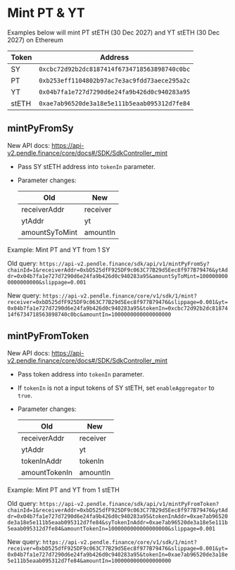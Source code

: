 # Mint PT & YT
Examples below will mint PT stETH (30 Dec 2027) and YT stETH (30 Dec 2027) on Ethereum

| Token | Address |
|--------|---------|
|SY|`0xcbc72d92b2dc8187414f6734718563898740c0bc`|
|PT|`0xb253eff1104802b97ac7e3ac9fdd73aece295a2c`|
|YT|`0x04b7fa1e727d7290d6e24fa9b426d0c940283a95`|
|stETH|`0xae7ab96520de3a18e5e111b5eaab095312d7fe84`|


## mintPyFromSy
New API docs: https://api-v2.pendle.finance/core/docs#/SDK/SdkController_mint

- Pass SY stETH address into `tokenIn` parameter.
- Parameter changes:

    | Old | New |
    |-----|-----|
    |receiverAddr|receiver|
    |ytAddr|yt|
    |amountSyToMint|amountIn|

Example: Mint PT and YT from 1 SY

Old query: `https://api-v2.pendle.finance/sdk/api/v1/mintPyFromSy?chainId=1&receiverAddr=0xbD525dfF925DF9c063C77B29d5Eec8f977B79476&ytAddr=0x04b7fa1e727d7290d6e24fa9b426d0c940283a95&amountSyToMint=1000000000000000000&slippage=0.001`

New query: `https://api-v2.pendle.finance/core/v1/sdk/1/mint?receiver=0xbD525dfF925DF9c063C77B29d5Eec8f977B79476&slippage=0.001&yt=0x04b7fa1e727d7290d6e24fa9b426d0c940283a95&tokenIn=0xcbc72d92b2dc8187414f6734718563898740c0bc&amountIn=1000000000000000000`

## mintPyFromToken
New API docs: https://api-v2.pendle.finance/core/docs#/SDK/SdkController_mint

- Pass token address into `tokenIn` parameter.
- If `tokenIn` is not a input tokens of SY stETH, set `enableAggregator` to `true`.
- Parameter changes:

    | Old | New |
    |-----|-----|
    |receiverAddr|receiver|
    |ytAddr|yt|
    |tokenInAddr|tokenIn|
    |amountTokenIn|amountIn|

Example: Mint PT and YT from 1 stETH

Old query: `https://api-v2.pendle.finance/sdk/api/v1/mintPyFromToken?chainId=1&receiverAddr=0xbD525dfF925DF9c063C77B29d5Eec8f977B79476&ytAddr=0x04b7fa1e727d7290d6e24fa9b426d0c940283a95&tokenInAddr=0xae7ab96520de3a18e5e111b5eaab095312d7fe84&syTokenInAddr=0xae7ab96520de3a18e5e111b5eaab095312d7fe84&amountTokenIn=1000000000000000000&slippage=0.001`

New query: `https://api-v2.pendle.finance/core/v1/sdk/1/mint?receiver=0xbD525dfF925DF9c063C77B29d5Eec8f977B79476&slippage=0.001&yt=0x04b7fa1e727d7290d6e24fa9b426d0c940283a95&tokenIn=0xae7ab96520de3a18e5e111b5eaab095312d7fe84&amountIn=1000000000000000000`